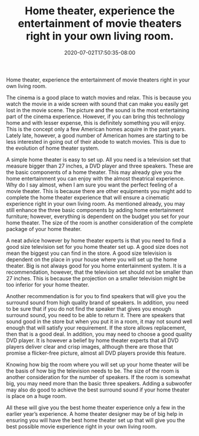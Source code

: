 ﻿---
title: "Home theater, experience the entertainment of movie theaters right in your own living room."
date: 2020-07-02T17:50:35-08:00
description: "Home-Theater Tips for Web Success"
featured_image: "/images/Home-Theater.jpg"
tags: ["Home Theater"]
---

Home theater, experience the entertainment of movie theaters right in your own living room.

The cinema is a good place to watch movies and relax. This is because you watch the movie in a wide screen with sound that can make you easily get lost in the movie scene. The picture and the sound is the most entertaining part of the cinema experience. However, if you can bring this technology home and with lesser expense, this is definitely something you will enjoy. This is the concept only a few American homes acquire in the past years. Lately late, however, a good number of American homes are starting to be less interested in going out of their abode to watch movies. This is due to the evolution of home theater system.

A simple home theater is easy to set up. All you need is a television set that measure bigger than 27 inches, a DVD player and three speakers. These are the basic components of a home theater. This may already give you the home entertainment you can enjoy with the almost theatrical experience. Why do I say almost, when I am sure you want the perfect feeling of a movie theater. This is because there are other equipments you might add to complete the home theater experience that will ensure a cinematic experience right in your own living room. As mentioned already, you may still enhance the three basic components by adding home entertainment furniture; however, everything is dependent on the budget you set for your home theater. The size of the room is another consideration of the complete package of your home theater.

A neat advice however by home theater experts is that you need to find a good size television set for you home theater set up. A good size does not mean the biggest you can find in the store. A good size television is dependent on the place in your house where you will set up the home theater. Big is not always good for you home entertainment system. It is a recommendation, however, that the television set should not be smaller than 27 inches. This is because the projection on a smaller television might be too inferior for your home theater.

Another recommendation is for you to find speakers that will give you the surround sound from high quality brand of speakers. In addition, you need to be sure that if you do not find the speaker that gives you enough surround sound, you need to be able to return it. There are speakers that sound good in the store but when you put it in a room, it may not sound well enough that will satisfy your requirement. If the store allows replacement, then that is a good deal. In addition, you may need to choose a good quality DVD player. It is however a belief by home theater experts that all DVD players deliver clear and crisp images, although there are those that promise a flicker-free picture, almost all DVD players provide this feature. 

Knowing how big the room where you will set up your home theater will be the basis of how big the television needs to be. The size of the room is another consideration for the number of speakers. If the room is somewhat big, you may need more than the basic three speakers. Adding a subwoofer may also do good to achieve the best surround sound if your home theater is place on a huge room.

All these will give you the best home theater experience only a few in the earlier year’s experience. A home theater designer may be of big help in ensuring you will have the best home theater set up that will give you the best possible movie experience right in your own living room.



